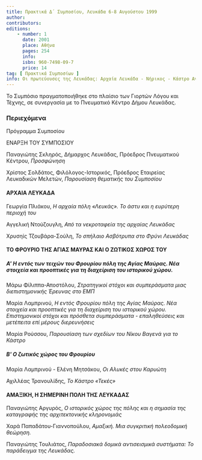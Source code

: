```yaml
---
title: Πρακτικά Δ΄ Συμποσίου, Λευκάδα 6-8 Αυγούστου 1999
author: 
contributors: 
editions: 
    - number: 1
      date: 2001
      place: Αθήνα
      pages: 254
      info: 
      isbn: 960-7498-09-7
      price: 14
tag: [ Πρακτικά Συμποσίων ]
info: Οι πρωτεύουσες της Λευκάδας: Αρχαία Λευκάδα - Νήρικος - Κάστρο Αγίας Μαύρας - Αμαξική.
---
```


Το Συμπόσιο πραγματοποιήθηκε στο πλαίσιο των Γιορτών Λόγου και Τέχνης, σε συνεργασία με το Πνευματικό Κέντρο Δήμου Λευκάδας.

### Περιεχόμενα

Πρόγραμμα Συμποσίου 

ΕΝΑΡΞΗ ΤΟΥ ΣΥΜΠΟΣΙΟΥ

Παναγιώτης Σκληρός, Δήμαρχος Λευκάδας, Πρόεδρος Πνευματικού Κέντρου, *Προσφώνηση*

Χρίστος Σολδάτος, Φιλόλογος-Ιστορικός, Πρόεδρος Εταιρείας Λευκαδικών Μελετών, *Παρουσίαση θεματικής του Συμποσίου*

#### ΑΡΧΑΙΑ ΛΕΥΚΑΔΑ

Γεωργία Πλιάκου, *Η αρχαία πόλη «Λευκάς». Το άστυ και η ευρύτερη περιοχή του*

Αγγελική Ντούζουγλη, *Από τα νεκροταφεία της αρχαίας Λευκάδας*

Χρυσηίς Τζουβάρα-Σούλη, *Το σπήλαιο Ασβότρυπα στο Φρύνι Λευκάδας*

#### ΤΟ ΦΡΟΥΡΙΟ ΤΗΣ ΑΓΙΑΣ ΜΑΥΡΑΣ ΚΑΙ Ο ΖΩΤΙΚΟΣ ΧΩΡΟΣ ΤΟΥ 

##### Α' Η εντός των τειχών του Φρουρίου πόλη της Αγίας Μαύρας. Νέα στοιχεία και προοπτικές για τη διαχείριση του ιστορικού χώρου.

Μάρω Φίλιππα-Αποστόλου, *Στρατηγικοί στόχοι και συμπεράσματα μιας διεπιστημονικής Έρευνας στο ΕΜΠ*

Μαρία Λαμπρινού, *Η εντός Φρουρίου πόλη της Αγίας Μαύρας. Νέα στοιχεία και προοπτικές για τη διαχείριση του ιστορικού χώρου. Επιστημονικοί στόχοι και πρόσθετα συμπεράσματα - επαληθεύσεις και μετέπειτα επί μέρους διερευνήσεις*

Μαρία Ρούσσου, *Παρουσίαση των σχεδίων του Νίκου Βαγενά για το Κάστρο*

##### Β' Ο ζωτικός χώρος του Φρουρίου

Μαρία Λαμπρινού - Ελένη Μητσάκου, *Οι Αλυκές στου Καρυώτη*

Αχιλλέας Τρανουλίδης, *Το Κάστρο «Τεκές»*

#### ΑΜΑΞΙΚΗ, Η ΣΗΜΕΡΙΝΗ ΠΟΛΗ ΤΗΣ ΛΕΥΚΑΔΑΣ

Παναγιώτης Αργυρός, *Ο ιστορικός χώρος της πόλης και η σημασία της καταγραφής της αρχιτεκτονικής κληρονομιάς*

Χαρά Παπαδάτου-Γιαννοπούλου, *Αμαξική. Μια συγκριτική πολεοδομική θεώρηση.*

Παναγιώτης Τουλιάτος, *Παραδοσιακά δομικά αντισεισμικά συστήματα: Το παράδειγμα της Λευκάδας.*
